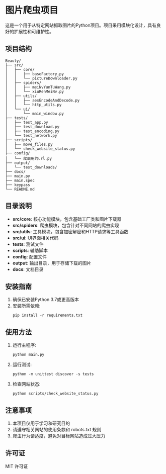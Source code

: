 # 图片爬虫项目

这是一个用于从特定网站抓取图片的Python项目。项目采用模块化设计，具有良好的扩展性和可维护性。

## 项目结构

```
Beauty/
├── src/
│   ├── core/
│   │   ├── baseFactory.py
│   │   └── pictureDownloader.py
│   ├── spiders/
│   │   ├── meiNvYunTuWang.py
│   │   └── xiuRenMeiNv.py
│   ├── utils/
│   │   ├── aesEncodeAndDecode.py
│   │   └── http_utils.py
│   └── ui/
│       └── main_window.py
├── tests/
│   ├── test_app.py
│   ├── test_download.py
│   ├── test_encoding.py
│   └── test_network.py
├── scripts/
│   ├── move_files.py
│   └── check_website_status.py
├── config/
│   └── 爬虫用的url.py
├── output/
│   └── test_downloads/
├── docs/
├── main.py
├── main.spec
├── keypass
└── README.md
```

## 目录说明

- **src/core**: 核心功能模块，包含基础工厂类和图片下载器
- **src/spiders**: 爬虫模块，包含针对不同网站的爬虫实现
- **src/utils**: 工具模块，包含加密解密和HTTP请求等工具函数
- **src/ui**: UI界面相关代码
- **tests**: 测试文件
- **scripts**: 辅助脚本
- **config**: 配置文件
- **output**: 输出目录，用于存储下载的图片
- **docs**: 文档目录

## 安装指南

1. 确保已安装Python 3.7或更高版本
2. 安装所需依赖:
   ```
   pip install -r requirements.txt
   ```

## 使用方法

1. 运行主程序:
   ```
   python main.py
   ```

2. 运行测试:
   ```
   python -m unittest discover -s tests
   ```

3. 检查网站状态:
   ```
   python scripts/check_website_status.py
   ```

## 注意事项

1. 本项目仅用于学习和研究目的
2. 请遵守相关网站的使用条款和 robots.txt 规则
3. 爬虫行为请适度，避免对目标网站造成过大压力

## 许可证

MIT 许可证